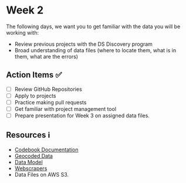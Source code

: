 # Week 2

The following days, we want you to get familiar with the data you will be working with:

- Review previous projects with the DS Discovery program
- Broad understanding of data files (where to locate them, what is in them, what are the errors)

## Action Items ✅

- [ ] Review GitHub Repositories
- [ ] Apply to projects
- [ ] Practice making pull requests
- [ ] Get familiar with project management tool
- [ ] Prepare presentation for Week 3 on assigned data files.

## Resources ℹ️

- [Codebook Documentation](https://github.com/DaanMatch/Codebook)
- [Geocoded Data](https://github.com/DaanMatch/ngodata/tree/main/geocoded_data)
- [Data Model](https://github.com/DaanMatch/ngodata/tree/main/Data%20Model)
- [Webscrapers](https://github.com/DaanMatch/webscrape)
- Data Files on AWS S3.

